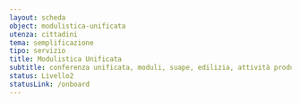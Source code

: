 ```yaml
---
layout: scheda
object: modulistica-unificata
utenza: cittadini
tema: semplificazione
tipo: servizio
title: Modulistica Unificata
subtitle: conferenza unificata, moduli, suape, edilizia, attività produttive
status: Livello2
statusLink: /onboard
---
```


